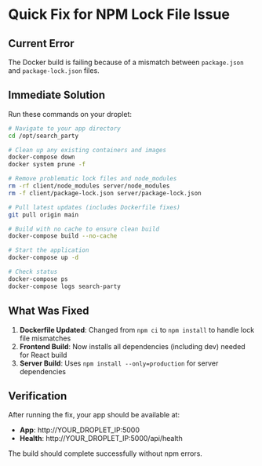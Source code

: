 # Quick Fix for NPM Lock File Issue

## Current Error
The Docker build is failing because of a mismatch between `package.json` and `package-lock.json` files.

## Immediate Solution

Run these commands on your droplet:

```bash
# Navigate to your app directory
cd /opt/search_party

# Clean up any existing containers and images
docker-compose down
docker system prune -f

# Remove problematic lock files and node_modules
rm -rf client/node_modules server/node_modules
rm -f client/package-lock.json server/package-lock.json

# Pull latest updates (includes Dockerfile fixes)
git pull origin main

# Build with no cache to ensure clean build
docker-compose build --no-cache

# Start the application
docker-compose up -d

# Check status
docker-compose ps
docker-compose logs search-party
```

## What Was Fixed

1. **Dockerfile Updated**: Changed from `npm ci` to `npm install` to handle lock file mismatches
2. **Frontend Build**: Now installs all dependencies (including dev) needed for React build
3. **Server Build**: Uses `npm install --only=production` for server dependencies

## Verification

After running the fix, your app should be available at:
- **App**: http://YOUR_DROPLET_IP:5000
- **Health**: http://YOUR_DROPLET_IP:5000/api/health

The build should complete successfully without npm errors.
